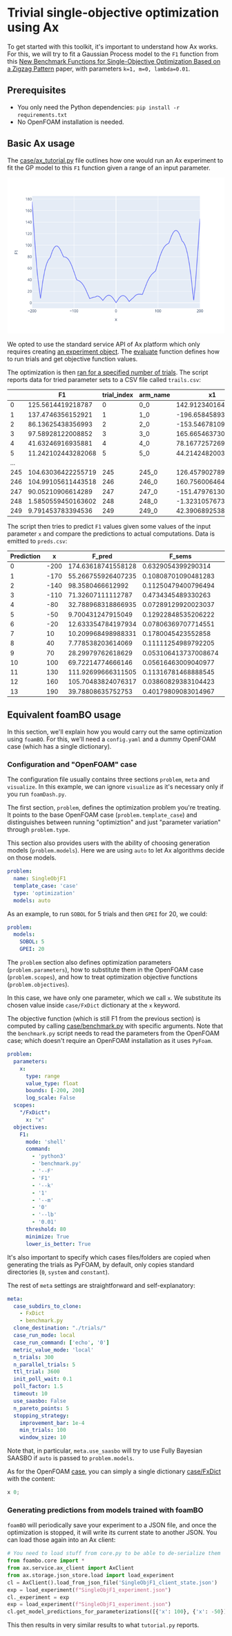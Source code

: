 # Trivial single-objective optimization using Ax

To get started with this toolkit, it's important to understand how Ax works. For this,
we will try to fit a Gaussian Process model to the `F1` function from this
[New Benchmark Functions for Single-Objective
Optimization Based on a Zigzag Pattern](https://ieeexplore.ieee.org/stamp/stamp.jsp?tp=&arnumber=9684455)
paper, with parameters `k=1, m=0, lambda=0.01`.

## Prerequisites

- You only need the Python dependencies: `pip install -r requirements.txt`
- No OpenFOAM installation is needed.

## Basic Ax usage

The [case/ax_tutorial.py](case/ax_tutorial.py) file outlines how one would run an Ax experiment to fit
the GP model to this `F1` function given a range of an input parameter.

![](case/F1.png)

We opted to use the standard service API of Ax platform which only requires creating
[an experiment object](case/tutorial.py#L30). The [evaluate](case/tutorial.py#L25) function
defines how to run trials and get objective function values.

The optimization is then [ran for a specified number of trials](case/tutorial.py#L47).
The script reports data for tried parameter sets to a CSV file called `trails.csv`:

|     | F1                 | trial_index | arm_name | x1                  | trial_status | generation_method |
|-----|--------------------|-------------|----------|---------------------|--------------|-------------------|
| 0   | 125.5614419218787  | 0           | 0_0      | 142.91234016418457  | COMPLETED    | Sobol             |
| 1   | 137.4746356152921  | 1           | 1_0      | -196.65845893323421 | COMPLETED    | Sobol             |
| 2   | 86.13625438356993  | 2           | 2_0      | -153.54678109288216 | COMPLETED    | Sobol             |
| 3   | 97.58928122008852  | 3           | 3_0      | 165.66546373069286  | COMPLETED    | Sobol             |
| 4   | 41.63246916935881  | 4           | 4_0      | 78.16772572696209   | COMPLETED    | Sobol             |
| 5   | 11.242102443282068 | 5           | 5_0      | 44.21424820034855   | COMPLETED    | GPEI              |
| ... |                    |             |          |                     |              |                   |
| 245 | 104.63036422255719 | 245         | 245_0    | 126.4579027891159   | COMPLETED    | GPEI              |
| 246 | 104.99105611443518 | 246         | 246_0    | 160.75600646436214  | COMPLETED    | GPEI              |
| 247 | 90.05210906614289  | 247         | 247_0    | -151.47976130247116 | COMPLETED    | GPEI              |
| 248 | 1.5850559450163602 | 248         | 248_0    | -1.3231057673692703 | COMPLETED    | GPEI              |
| 249 | 9.791453783394536  | 249         | 249_0    | 42.39068925380707   | COMPLETED    | GPEI              |

The script then tries to predict `F1` values given some values of the input parameter `x` and compare
the predictions to actual computations. Data is emitted to `preds.csv`:

| Prediction | x    | F_pred             | F_sems               | F                  |
|------------|------|--------------------|----------------------|--------------------|
| 0          | -200 | 174.63618741558128 | 0.6329054399290314   | 175.44945250727628 |
| 1          | -170 | 55.266755926407235 | 0.10808701090481283  | 55.23857491879557  |
| 2          | -140 | 98.3580466612992   | 0.11250479400796494  | 98.3580735569487   |
| 3          | -110 | 71.32607111112787  | 0.4734345489330263   | 71.33040206550703  |
| 4          | -80  | 32.788968318866935 | 0.07289129920023037  | 32.78958246623382  |
| 5          | -50  | 9.700431247915049  | 0.12922848535206222  | 9.589242746631385  |
| 6          | -20  | 12.633354784197934 | 0.07806369707714551  | 12.635374268256818 |
| 7          | 10   | 10.209968498988331 | 0.1780045423552858   | 10.210209848078966 |
| 8          | 40   | 7.778538203614069  | 0.11111254989792205  | 7.5680249530792825 |
| 9          | 70   | 28.29979762618629  | 0.053106413737008674 | 28.30486598718789  |
| 10         | 100  | 69.72214774666146  | 0.05616463009040977  | 69.7002111088937   |
| 11         | 130  | 111.92699666311505 | 0.11316781468888545  | 111.92357036826641 |
| 12         | 160  | 105.70483824076317 | 0.03860829383104423  | 105.69503316665066 |
| 13         | 190  | 39.78808635752753  | 0.40179809083014967  | 39.460772096629526 |

## Equivalent foamBO usage

In this section, we'll explain how you would carry out the same optimization using
`foamBO`. For this, we'll need a `config.yaml` and a dummy OpenFOAM case (which has
a single dictionary).

### Configuration and "OpenFOAM" case

The configuration file usually contains three sections `problem`, `meta` and `visualize`.
In this example, we can ignore `visualize` as it's necessary only if you run `foamDash.py`. 

The first section, `problem`, defines the optimization problem you're treating.
It points to the base OpenFOAM case (`problem.template_case`) and distinguishes between
running "optimiztion" and just "parameter variation" through `problem.type`.

This section also provides users with the ability of choosing generation models (`problem.models`).
Here we are using `auto` to let Ax algorithms decide on those models.
```yaml
problem:
  name: SingleObjF1
  template_case: 'case'
  type: 'optimization'
  models: auto
```

As an example, to run `SOBOL` for 5 trials and then `GPEI` for 20, we could:
```yaml
problem:
  models:
    SOBOL: 5
    GPEI: 20
```

The `problem` section also defines optimization parameters (`problem.parameters`),
how to substitute them in the OpenFOAM case (`problem.scopes`), and how to
treat optimization objective functions (`problem.objectives`).

In this case, we have only one parameter, which we call `x`. We substitute its chosen
value inside `case/FxDict` dictionary at the `x` keyword.

The objective function (which is still F1 from the previous section) is computed by
calling [case/benchmark.py](case/benchmark.py) with specific arguments. Note that
the `benchmark.py` script needs to read the parameters from the OpenFOAM case; which
doesn't require an OpenFOAM installation as it uses `PyFoam`.

```yaml
problem:
  parameters:
    x:
      type: range
      value_type: float
      bounds: [-200, 200]
      log_scale: False
  scopes:
    "/FxDict":
      x: "x"
  objectives:
    F1:
      mode: 'shell'
      command: 
        - 'python3'
        - 'benchmark.py'
        - '--F'
        - 'F1'
        - '--k'
        - '1'
        - '--m'
        - '0'
        - '--lb'
        - '0.01'
      threshold: 80
      minimize: True
      lower_is_better: True
```

It's also important to specify which cases files/folders are copied when generating
the trials as PyFOAM, by default, only copies standard directories (`0`, `system` and `constant`).

The rest of `meta` settings are straightforward and self-explanatory:
```yaml
meta:
  case_subdirs_to_clone:
    - FxDict
    - benchmark.py
  clone_destination: "./trials/"
  case_run_mode: local
  case_run_command: ['echo', '0']
  metric_value_mode: 'local'
  n_trials: 300
  n_parallel_trials: 5
  ttl_trial: 3600
  init_poll_wait: 0.1
  poll_factor: 1.5
  timeout: 10
  use_saasbo: False
  n_pareto_points: 5
  stopping_strategy:
    improvement_bar: 1e-4
    min_trials: 100
    window_size: 10
```

Note that, in particular, `meta.use_saasbo` will try to use Fully Bayesian SAASBO if `auto` is passed
to `problem.models`.

As for the OpenFOAM [case](case), you can simply a single dictionary [case/FxDict](case/FxDict) with
the content:
```cpp
x 0;
```

### Generating predictions from models trained with foamBO

`foamBO` will periodically save your experiment to a JSON file, and once the optimization is
stopped, it will write its current state to another JSON. You can load those again into an Ax client:
```python
# You need to load stuff from core.py to be able to de-serialize them
from foambo.core import *
from ax.service.ax_client import AxClient
from ax.storage.json_store.load import load_experiment
cl = AxClient().load_from_json_file('SingleObjF1_client_state.json')
exp = load_experiment(f"SingleObjF1_experiment.json")
cl._experiment = exp
exp = load_experiment(f"SingleObjF1_experiment.json")
cl.get_model_predictions_for_parameterizations([{'x': 100}, {'x': -50}])
```
This then results in very similar results to what `tutorial.py` reports.
